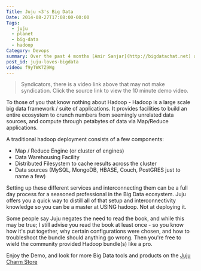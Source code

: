 ```yaml
---
Title: Juju <3's Big Data
Date: 2014-08-27T17:08:00-00:00
Tags:
  - juju
  - planet
  - big-data
  - hadoop
Category: Devops
summary: Over the past 4 months [Amir Sanjar](http://bigdatachat.net) and I have been working dilligently on Juju's Big Data story. Working with software vendors to charm up big name products like the Demo'd Hortonworks Hadoop distribution.
post_id: juju-loves-bigdata
video: f9yTWK7Z9Wg
---
```


> Syndicators, there is a video link above that may not make syndication. Click the source link to view the 10 minute demo video.


To those of you that know nothing about Hadoop - Hadoop is a large scale big data framework / suite of applications. It provides facilities to build an entire ecosystem to crunch numbers from seemingly unrelated data sources, and compute through petabytes of data via Map/Reduce applications.

A traditional hadoop deployment consists of a few components:

- Map / Reduce Engine (or cluster of engines)
- Data Warehousing Facility
- Distributed Filesystem to cache results across the cluster
- Data sources (MySQL, MongoDB, HBASE, Couch, PostGRES just to name a few)

Setting up these different services and interconnecting them can be a full day process for a seasoned professional in the Big Data ecosystem. Juju offers you a quick way to distill all of that setup and interconnectivity knowledge so you can be a master at USING hadoop. Not at deploying it.

Some people say Juju negates the need to read the book, and while this may be true; I still advise you read the book at least once - so you know how it's put together, why certain configurations were chosen, and how to troubleshoot the bundle should anything go wrong. Then you're free to wield the community provided Hadoop bundle(s) like a pro.

Enjoy the Demo, and look for more Big Data tools and products on the [Juju Charm Store](http://jujucharms.com)
